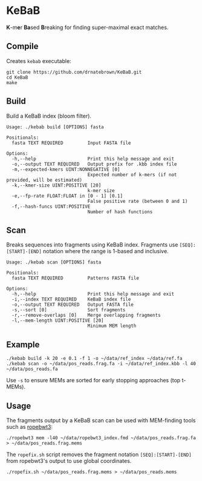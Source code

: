 # KeBaB
**K**-m**e**r **Ba**sed **B**reaking for finding super-maximal exact matches.

## Compile
Creates `kebab` executable:
```
git clone https://github.com/drnatebrown/KeBaB.git
cd KeBaB
make
```
## Build
Build a KeBaB index (bloom filter).
```
Usage: ./kebab build [OPTIONS] fasta

Positionals:
  fasta TEXT REQUIRED         Input FASTA file

Options:
  -h,--help                   Print this help message and exit
  -o,--output TEXT REQUIRED   Output prefix for .kbb index file
  -m,--expected-kmers UINT:NONNEGATIVE [0] 
                              Expected number of k-mers (if not provided, will be estimated)
  -k,--kmer-size UINT:POSITIVE [20] 
                              k-mer size
  -e,--fp-rate FLOAT:FLOAT in [0 - 1] [0.1] 
                              False positive rate (between 0 and 1)
  -f,--hash-funcs UINT:POSITIVE
                              Number of hash functions
```
## Scan
Breaks sequences into fragments using KeBaB index. Fragments use ``[SEQ]:[START]-[END]`` notation where the range is 1-based and inclusive.
```
Usage: ./kebab scan [OPTIONS] fasta

Positionals:
  fasta TEXT REQUIRED         Patterns FASTA file

Options:
  -h,--help                   Print this help message and exit
  -i,--index TEXT REQUIRED    KeBaB index file
  -o,--output TEXT REQUIRED   Output FASTA file
  -s,--sort [0]               Sort fragments
  -r,--remove-overlaps [0]    Merge overlapping fragments
  -l,--mem-length UINT:POSITIVE [20] 
                              Minimum MEM length
```
## Example
```
./kebab build -k 20 -e 0.1 -f 1 -o ~/data/ref_index ~/data/ref.fa
./kebab scan -o ~/data/pos_reads.frag.fa -i ~/data/ref_index.kbb -l 40 ~/data/pos_reads.fa
```
Use `-s` to ensure MEMs are sorted for early stopping approaches (top t-MEMs).
## Usage
The fragments output by a KeBaB scan can be used with MEM-finding tools such as [ropebwt3](https://github.com/lh3/ropebwt3):
```
./ropebwt3 mem -l40 ~/data/ropebwt3_index.fmd ~/data/pos_reads.frag.fa > ~/data/pos_reads.frag.mems
```
The ``ropefix.sh`` script removes the fragment notation ``[SEQ]:[START]-[END]`` from ropebwt3's output to use global coordinates.
```
./ropefix.sh ~/data/pos_reads.frag.mems > ~/data/pos_reads.mems
